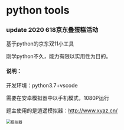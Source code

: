 # python tools
### update 2020 618京东叠蛋糕活动

基于python的京东双11小工具

刚学python不久，能力有限以实用性为目的。

#### 说明：

开发环境：python3.7+vscode

需要在安卓模拟器中以手机模式，1080P运行

题主使用的是逍遥模拟器：http://www.xyaz.cn/

<img src="C:\Users\hzhuchao\Desktop\模拟器.png" alt="模拟器" style="zoom:75%;" />
